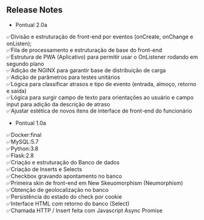 ## Release Notes

- Pontual 2.0a

✅Divisão e estruturação de front-end por eventos (onCreate, onChange e onListen);</br>
✅Fila de processamento e estruturação de base do front-end</br>
✅Estrutura de PWA (Aplicativo) para permitir usar o OnListener rodando em segundo plano</br>
✅Adição de NGINX para garantir base de distribuição de carga</br>
✅Adição de parâmetros para testes unitários</br>
✅Lógica para classificar atrasos e tipo de evento (entrada, almoço, retorno e saída)</br>
✅Lógica para surgir campo de texto para orientações ao usuário e campo input para adição da descrição de atraso</br>
✅Ajustar estética de novos ítens de interface de front-end do funcionário</br>

- Pontual 1.0a

✅Docker:final</br>
✅MySQL:5.7</br>
✅Python:3.8</br>
✅Flask:2.8</br>
✅Criação e estruturação do Banco de dados</br>
✅Criação de Inserts e Selects</br>
✅Checkbox gravando apontamento no banco</br>
✅Primeira skin de front-end em New Skeuomorphism (Neumorphism)</br>
✅Obtenção de geolocalização no banco</br>
✅Persistência do estado do check por cookie</br>
✅Interface HTML com retorno do banco (Select)</br>
✅Chamada HTTP / Insert feita com Javascript Async Promise</br>
